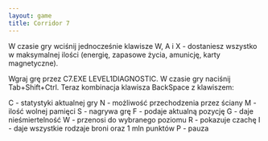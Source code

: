 ```yaml
---
layout: game
title: Corridor 7
---
```


W czasie gry wciśnij jednocześnie klawisze W, A i X - dostaniesz 
wszystko
w maksymalnej ilości (energię, zapasowe życia, amunicję, karty 
magnetyczne).

Wgraj grę przez C7.EXE LEVEL1DIAGNOSTIC. W czasie gry naciśnij
Tab+Shift+Ctrl. Teraz kombinacja klawisza BackSpace z klawiszem:

C 	- statystyki aktualnej gry
N 	- możliwość przechodzenia przez ściany
M 	- ilość wolnej pamięci
S 	- nagrywa grę
F 	- podaje aktualną pozycję
G 	- daje nieśmiertelność
W 	- przenosi do wybranego poziomu
R 	- pokazuje czachę
I 	- daje wszystkie rodzaje broni oraz 1 mln punktów
P 	- pauza
